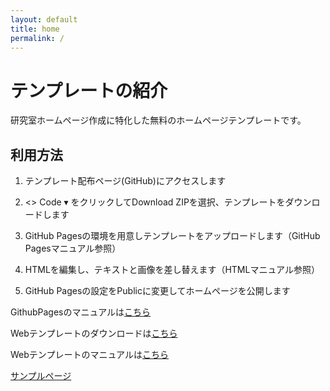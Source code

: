 ```yaml
---
layout: default
title: home
permalink: /
---
```


# テンプレートの紹介

研究室ホームページ作成に特化した無料のホームページテンプレートです。

## 利用方法

1. テンプレート配布ページ(GitHub)にアクセスします

2. <> Code ▾ をクリックしてDownload ZIPを選択、テンプレートをダウンロードします

3. GitHub Pagesの環境を用意しテンプレートをアップロードします（GitHub Pagesマニュアル参照）

4. HTMLを編集し、テキストと画像を差し替えます（HTMLマニュアル参照）

5. GitHub Pagesの設定をPublicに変更してホームページを公開します

GithubPagesのマニュアルは[こちら](GitHubpagesマニュアル.md)  

Webテンプレートのダウンロードは[こちら](https://github.com/academeia/hp_template)  

Webテンプレートのマニュアルは[こちら](HTMLマニュアル.md)  

[サンプルページ](/sample/sample.html)